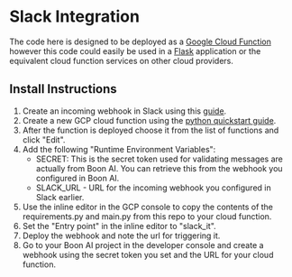 # Slack Integration

The code here is designed to be deployed as a [Google Cloud Function](https://cloud.google.com/functions) 
however this code could easily be used in a [Flask](https://flask.palletsprojects.com) application or the equivalent cloud 
function services on other cloud providers.

## Install Instructions

1. Create an incoming webhook in Slack using this [guide](https://api.slack.com/messaging/webhooks#getting_started).
1. Create a new GCP cloud function using the [python quickstart guide](https://cloud.google.com/functions/docs/quickstart-python).
1. After the function is deployed choose it from the list of functions and click "Edit".
1. Add the following "Runtime Environment Variables":
    - SECRET: This is the secret token used for validating messages are actually from Boon AI. You can retrieve this from 
    the webhook you configured in Boon AI.
    - SLACK_URL - URL for the incoming webhook you configured in Slack earlier.
1. Use the inline editor in the GCP console to copy the contents of the requirements.py and main.py from this repo to your cloud function.
1. Set the "Entry point" in the inline editor to "slack_it".
1. Deploy the webhook and note the url for triggering it.
1. Go to your Boon AI project in the developer console and create a webhook using the secret token you set and the URL for your
cloud function.
